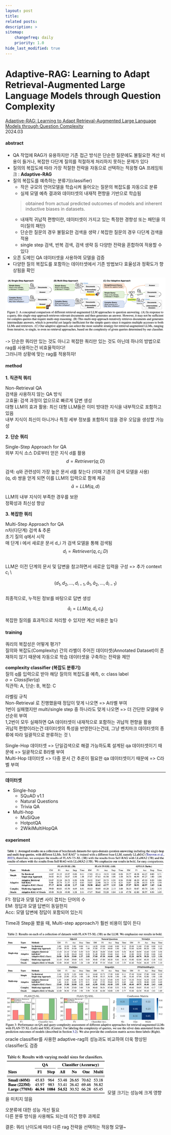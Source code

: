 ```yaml
---
layout: post
title: 
related posts:
description: >
sitemap:
    changefreq: daily
    priority: 1.0
hide_last_modified: true
---
```



# Adaptive-RAG: Learning to Adapt Retrieval-Augmented Large Language Models through Question Complexity

[Adaptive-RAG: Learning to Adapt Retrieval-Augmented Large Language Models through Question Complexity](https://arxiv.org/pdf/2403.14403) \
2024.03

#### abstract
- QA 작업에 RAG가 유용하지만 기존 접근 방식은 단순한 질문에도 불필요한 계산 비용이 들거나, 복잡한 다단계 질의를 적절하게 처리하지 못하는 문제가 있다
- 질의의 복잡도에 따라 가장 적절한 전략을 자동으로 선택하는 적응형 QA 프레임워크 : **Adaptive-RAG**
- 질의 복잡도를 예측하는 분류기(classifier)
  - 작은 규모의 언어모델을 학습시켜 들어오는 질문의 복잡도를 자동으로 분류
  - 실제 모델 예측 결과와 데이터셋의 내재적 편향을 기반으로 학습됨
  > obtained from actual predicted outcomes of models and inherent inductive biases in datasets.
  - 내재적 귀납적 편향이란, 데이터셋이 가지고 있는 특정한 경향성 또는 패턴을 의미(질의 패턴)
  - 단순한 질문의 경우 불필요한 검색을 생략 / 복잡한 질문의 경우 다단계 검색을 적용
  - single step 검색, 반복 검색, 검색 생략 등 다양한 전략을 혼합하여 적용할 수 있다
- 오픈 도메인 QA 데이터셋을 사용하여 모델을 검증
- 다양한 질의 복잡도를 포함하는 데이터셋에서 기존 방법보다 효율성과 정확도가 향상됨을 확인

![](/assets/img/ai/llm9/1.png)

-> 단순한 쿼리만 있는 것도 아니고 복잡한 쿼리만 있는 것도 아닌데 하나의 방법으로 rag를 사용하는건 비효율적이다! \
그러니까 상황에 맞는 rag를 적용하자!

#### method

**1. 직관적 쿼리**

Non-Retrieval QA \
검색을 사용하지 않는 QA 방식 \
고효율: 검색 과정이 없으므로 빠르게 답변 생성 \
대형 LLM의 효과 활용: 최신 대형 LLM들은 이미 방대한 지식을 내부적으로 포함하고 있음 \
내부 지식이 최신이 아니거나 특정 세부 정보를 포함하지 않을 경우 오답을 생성할 가능성

**2. 단순 쿼리**

Single-Step Approach for QA \
외부 지식 소스 D로부터 얻은 지식 d를 활용 \
$$d = Retriever(q;D)$$

검색: q와 관련성이 가장 높은 문서 d를 찾는다 (이때 기존의 검색 모델을 사용) \
(q, d) 쌍을 얻게 되면 이를 LLM의 입력으로 함께 제공 \
$$\bar a = LLM(q, d)$$

LLM의 내부 지식이 부족한 경우를 보완 \
정확성과 최신성 향상


**3. 복잡한 쿼리**

Multi-Step Approach for QA \
n차(다단계) 검색 & 추론 \
초기 질의 q에서 시작 \
매 단계 i 에서 새로운 문서 d_i 가 검색 모델을 통해 검색됨 \
$$d_i = Retriever(q, c_i; D)$$ \
LLM은 이전 단계의 문서 및 답변을 참고하면서 새로운 입력을 구성 => 추가 context $c_i$ \

$$(d_1, d_2, ..., d_{i-1}, \bar a_1, \bar a_2, ..., \bar a_{i-1})$$ \
최종적으로, 누적된 정보를 바탕으로 답변 생성

$$\bar a_i = LLM(q, d_i, c_i)$$


복잡한 질의를 효과적으로 처리할 수 있지만 계산 비용은 높다

#### training

쿼리의 복잡성은 어떻게 평가? \
질의와 복잡도(Complexity) 간의 라벨이 주어진 데이터셋(Annotated Dataset)이 존재하지 않기 때문에 자동으로 학습 데이터셋을 구축하는 전략을 제안

**complexity classifier (복잡도 분류기)** \
질의 q를 입력으로 받아 해당 질의의 복잡도를 예측, o: class label \
$o = Classifier(q)$ \
직관적: A, 단순: B, 복잡: C

라벨링 규칙 \
Non-Retrieval 로 진행했을때 정답이 맞게 나오면 => A라벨 부여 \
1번이 실패했지만 multi/single step 중 하나라도 맞게 나오면 => 더 간단한 모델에 우선순위 부여 \
1,2번이 모두 실패하면 QA 데이터셋이 내재적으로 포함하는 귀납적 편향을 활용 \
귀납적 편향이라는건 데이터셋의 특성을 반영한다는건데, 그냥 벤치마크 데이터셋의 종류에 따라 일괄적으로 분류하는 것 \

Single-Hop 데이터셋 =>  단일검색으로 해결 가능하도록 설계된 qa 데이터셋이기 때문에 => 일괄적으로 B라벨 부여 \
Multi-Hop 데이터셋 => 다중 문서 간 추론이 필요한 qa 데이터셋이기 때문에 => C라벨 부여


---

**데이터셋**
- Single-hop
  - SQuAD v1.1
  - Natural Questions
  - Trivia QA
- Multi-hop
  - MuSiQue
  - HotpotQA
  - 2WikiMultiHopQA
  
  
#### experiment
![](/assets/img/ai/llm9/2.png)
F1: 정답과 모델 답변 사이 겹치는 단어의 수 \
EM: 정답과 모델 답변이 동일한지 \
Acc: 모델 답변에 정답이 포함되어 있는지

Time과 Step을 봤을 때, Multi-step approach가 훨씬 비용이 많이 든다

![](/assets/img/ai/llm9/3.png)
oracle classifier를 사용한 adaptive-rag의 성능과도 비교하여 더욱 향상된 classifier도 검증

![](/assets/img/ai/llm9/4.png)
모델 크기는 성능에 크게 영향을 미치지 않음

오분류에 대한 성능 개선 필요 \
다른 분류 방식을 사용해도 되는데 이건 향후 과제로


결론: 쿼리 난이도에 따라 다른 rag 전략을 선택하는 적응형 모델~